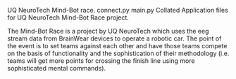 UQ NeuroTech Mind-Bot race.
connect.py
main.py
Collated Application files for UQ NeuroTech Mind-Bot Race project.

The Mind-Bot Race is a project by UQ NeuroTech which uses the eeg stream data from BrainWear devices to operate a robotic car. The point of the event is to set teams against each other and have those teams compete on the basis of functionality and the sophistication of their methodology (i.e. teams will get more points for crossing the finish line using more sophisticated mental commands).
